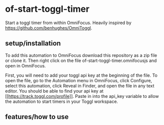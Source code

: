 # of-start-toggl-timer
Start a toggl timer from within OmniFocus. Heavily inspired by https://github.com/benhughes/OmniToggl.

## setup/installation
To add this automation to OmniFocus download this repository as a zip file or clone it. Then right click on the file of-start-toggl-timer.omnifocusjs and open in OmniFocus.

First, you will need to add your toggl api key at the beginning of the file. To open the file, go to the Automation menu in OmniFocus, click Configure, select this automation, click Reveal in Finder, and open the file in any text editor. You should be able to find your api key at [[https://track.toggl.com/profile]]. Paste in into the api_key variable to allow the automation to start timers in your Toggl workspace.

## features/how to use
